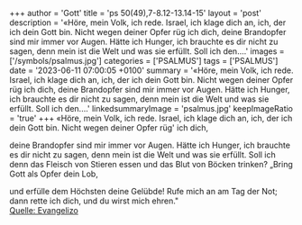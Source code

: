 +++
author = 'Gott'
title = 'ps 50(49),7-8.12-13.14-15'
layout = 'post'
description = '«Höre, mein Volk, ich rede. Israel, ich klage dich an, ich, der ich dein Gott bin. Nicht wegen deiner Opfer rüg  ich dich,  deine Brandopfer sind mir immer vor Augen. Hätte ich Hunger, ich brauchte es dir nicht zu sagen, denn mein ist die Welt und was sie erfüllt. Soll ich den....'
images = ['/symbols/psalmus.jpg']
categories = ['PSALMUS']
tags = ['PSALMUS']
date = '2023-06-11 07:00:05 +0100'
summary = '«Höre, mein Volk, ich rede. Israel, ich klage dich an, ich, der ich dein Gott bin. Nicht wegen deiner Opfer rüg  ich dich,  deine Brandopfer sind mir immer vor Augen. Hätte ich Hunger, ich brauchte es dir nicht zu sagen, denn mein ist die Welt und was sie erfüllt. Soll ich den....'
linkedsummaryImage = 'psalmus.jpg'
keepImageRatio = 'true'
+++
«Höre, mein Volk, ich rede.
Israel, ich klage dich an,
ich, der ich dein Gott bin.
Nicht wegen deiner Opfer rüg' ich dich,

deine Brandopfer sind mir immer vor Augen.
Hätte ich Hunger, ich brauchte es dir nicht zu sagen, denn mein ist die Welt und was sie erfüllt.
Soll ich denn das Fleisch von Stieren essen und das Blut von Böcken trinken?
„Bring Gott als Opfer dein Lob,

und erfülle dem Höchsten deine Gelübde!
Rufe mich an am Tag der Not;
dann rette ich dich, und du wirst mich ehren.<!--more-->"<br> [Quelle: Evangelizo](https://evangeliumtagfuertag.org/DE/gospel)